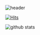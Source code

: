 

![header](https://capsule-render.vercel.app/api?type=wave&color=auto&height=300&section=header&text=Jeon%20EunSeong&fontSize=90)

[![Hits](https://hits.seeyoufarm.com/api/count/incr/badge.svg?url=https%3A%2F%2Fgithub.com%2Fdmstjd1024%2Fhit-counter&count_bg=%2379C83D&title_bg=%23555555&icon=&icon_color=%23E7E7E7&title=hits&edge_flat=false)](https://hits.seeyoufarm.com)

![github stats](https://github-readme-stats.vercel.app/api?username=dmstjd1024&show_icons=true)

<!--[![Top Langs](https://github-readme-stats.vercel.app/api/top-langs/?username=dmstjd1024&layout=compact)](https://github.com/anuraghazra/github-readme-stats)-->

<!--
**dmstjd1024/dmstjd1024** is a ✨ _special_ ✨ repository because its `README.md` (this file) appears on your GitHub profile.


Here are some ideas to get you started:

- 🔭 I’m currently working on ...
- 🌱 I’m currently learning ...
- 👯 I’m looking to collaborate on ...
- 🤔 I’m looking for help with ...
- 💬 Ask me about ...
- 📫 How to reach me: ...
- 😄 Pronouns: ...
- ⚡ Fun fact: ...
-->
